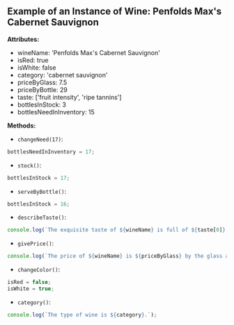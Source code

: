 ## Example of an Instance of Wine: Penfolds Max's Cabernet Sauvignon

**Attributes:**
  * wineName: 'Penfolds Max's Cabernet Sauvignon'
  * isRed: true
  * isWhite: false
  * category: 'cabernet sauvignon'
  * priceByGlass: 7.5
  * priceByBottle: 29
  * taste: ['fruit intensity', 'ripe tannins']
  * bottlesInStock: 3
  * bottlesNeedInInventory: 15

**Methods:**
  * `changeNeed(17)`:
```javascript
bottlesNeedInInventory = 17;
```
  * `stock()`:
```javascript
bottlesInStock = 17;
```
  * `serveByBottle()`:
```javascript
bottlesInStock = 16;
```
  * `describeTaste()`:
```javascript
console.log(`The exquisite taste of ${wineName} is full of ${taste[0]} and ${taste[1]}!`);
```
  * `givePrice()`:
```javascript
console.log(`The price of ${wineName} is ${priceByGlass} by the glass and ${priceByBottle} by the bottle.`);
```
  * `changeColor()`:
```javascript
isRed = false;
isWhite = true;
```

  * `category()`:
```javascript
console.log(`The type of wine is ${category}.`);
```
